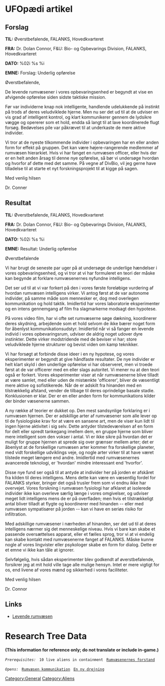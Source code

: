 # UFOpædi artikel

## Forslag

**TIL:** Øverstbefalende, FALANKS, Hovedkvarteret

**FRA:** Dr. Dolan Connor, F&U: Bio- og Opbevarings Division, FALANKS,
Hovedkvarteret

**DATO:** %02i %s %i

**EMNE:** Forslag: Underlig opførelse

Øverstbefalende,

De levende rumvæsener i vores opbevaringsenhed er begyndt at vise en
afvigende opførelse siden sidste taktiske mission.

Før var individerne knap nok intelligente, handlende udelukkende på
instinkt på trods af deres veludviklede hjerne. Men nu ser det ud til at
de udviser en vis grad af intelligent kontrol, og klart kommunikerer
gennem de lydsikre vægge og opererer som et hold, endda så langt til at
lave koordinerede flugt forsøg. Bedøvelses pile var påkrævet til at
underkaste de mere aktive individer.

Vi tror at de nyeste tilkommende individer i opbevaringen har en eller
anden form for effekt på gruppen. Det kan være højere-rangerende
medlemmer af rumvæsen hierarkiet. Hvis vi har fanget en rumvæsen
officer, eller hvis der er en helt anden årsag til denne nye opførelse,
så bør vi undersøge hvordan og hvorfor af dette med det samme. På vegne
af DivBio, vil jeg gerne have tilladelse til at starte et nyt
forskningsprojekt til at kigge på sagen.

Med venlig hilsen

Dr. Conner

## Resultat

**TIL:** Øverstbefalende, FALANKS, Hovedkvarteret

**FRA:** Dr. Dolan Connor, F&U: Bio- og Opbevarings Division, FALANKS,
Hovedkvarteret

**DATO:** %02i %s %i

**EMNE:** Resultat: Underlig opførelse

Øverstbefalende

Vi har brugt de seneste par uger på at undersøge de underlige hændelser
i vores opbevaringsenhed, og vi tror at vi har formuleret en teori der
måske kan begynde at forklare rumvæsenernes nyfundne intelligens.

Det ser ud til at vi var forkert på den i vores første foreløbige
vurdering af hvordan rumvæsen intelligens virker. Vi antog først at de
var autonome individer, på samme måde som mennesker er, dog med
overlegen kommunikation og hold taktik. Imidlertid har vores laboratorie
eksperimenter og en intens gennemgang af film fra slagmarkerne modsagt
den hypotese.

På vores video film, har vi ofte set rumvæserne søge dækning,
koordinerer deres skydning, arbejdende som et hold selvom de ikke bærer
noget form for åbenlyst kommunikationsudstyr. Imidlertid når vi så
fanger en levende individ i vores opbevaringsrum, udviser de aldrig
noget udover dyre instinkter. Dette virker modstridende med de beviser
vi har; store veludviklede hjerne strukturer og bevist viden om kamp
teknikker.

Vi har forsøgt at forbinde disse ideer i en ny hypotese, og vores
eksperimenter er begyndt at give håndfaste resultater. De nye individer
er helt klart skyld i den underlige opførelse vi har observeret, men vi
troede først at de var officerer med en eller slags autoritet. Vi mener
nu at den teori også er forkert. Vores eksperimenter viser at når
rumvæsenerne blive tilladt at være samlet, med eller uden de mistænkte
'officerer', bliver de væsentligt mere aktive og sofistikerede. Når de
er adskilt fra hinanden med en tilstrækkelig afstand, vender de tilbage
til deres oprindelige basale stadie. Konklusionen er klar. Der er en
eller anden form for kommunikations kilder der binder væsenerne sammen.

A ny række af teorier er dukket op. Den mest sandsynlige forklaring er i
rumvæsen hjernen. Der er adskillige arter af rumvæsener som alle lever
op til de fysiologiske krav for at være en sansene art, men de viser kun
lidt til ingen hjerne aktivitet i sig selv. Dette antyder
tilstedeværelsen af en form for delt eller spredt tankegang imellem dem,
en gruppe hjerne som bliver mere intelligent som den vokser i antal. Vi
er ikke sikre på hvordan det er muligt for gruppe hjernen at sprede sig
over grænser mellem arter; det er åbenlyst at de forskellige rumvæsen
arter kommer fra forskellige planeter, med vidt forskellige udviklings
veje, og nogle arter virker til at have været tilstede meget længere end
andre. Imidlertid med rumvæsenernes avancerede teknologi, er 'hvordan'
mindre interessant end 'hvorfor'.

Disse nye fund ser også til at antyde at individer her på jorden er
afskåret fra kilden til deres intelligens. Mens dette kan være en
væsentlig fordel for FALANKS styrker, bringer det også trusler frem som
vi endnu ikke har overvejet. Vores forskning i rumvæsen fysiologi har
afklaret at isolerede individer ikke kan overleve særlig længe i vores
omgivelser, og udviser meget lidt intelligens mens de er på overfladen;
men hvis et tilstrækkeligt antal bliver tilladt at flygte og koordinerer
med hinanden -- eller med rumvæsen sympatisører på jorden -- kan vi have
en seriøs risiko for infiltration.

Med adskillige rumvæsener i nærheden af hinanden, ser det ud til at
deres intelligens nærmer sig det menneskelige niveau. Hvis vi bare kan
skabe et passende oversættelses apparat, eller et fælles sprog, tror vi
at vi endelig kan skabe kontakt med rumvæsenerne fanget af FALANKS.
Måske kunne nogle af vores lingvister eller psykologer skabe en form for
dialog. Dette er et emne vi ikke kan tåle at ignorer.

Selvfølgelig, hvis sådan eksperimenter blev godkendt af øverstbefalende,
forsikrer jeg at mit hold ville tage alle mulige hensyn. Intet er mere
vigtigt for os, end livene af vores mænd og sikkerhed i vores
faciliteter.

Med venlig hilsen

Dr. Connor

## Links

- [Levende rumvæsen](Rumvæsener/Levende_rumvæsen "wikilink")

# Research Tree Data

**(This information for reference only; do not translate or include
in-game.)**

*`Prerequisites:`*
` 10 live aliens in containment`
` `[`Rumvæsenernes forstand`](Rumvæsener/Rumvæsenernes_forstand "wikilink")

*`Opens:`*
` `[`Rumvæsen kommunikation`](Forskning/Rumvæsenkommunikation "wikilink")
` `[`En ny drejning`](Translation:News_new_twist_txt/da "wikilink")

[Category:General](Category:General "wikilink")
[Category:Aliens](Category:Aliens "wikilink")